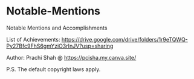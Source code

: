 # Notable-Mentions
Notable Mentions and Accomplishments

List of Achievements: https://drive.google.com/drive/folders/1r9eTQWQ-Py27Bfc9FhS6gmYziO3rInJV?usp=sharing

Author: Prachi Shah @ https://pcisha.my.canva.site/

P.S. The default copyright laws apply.
